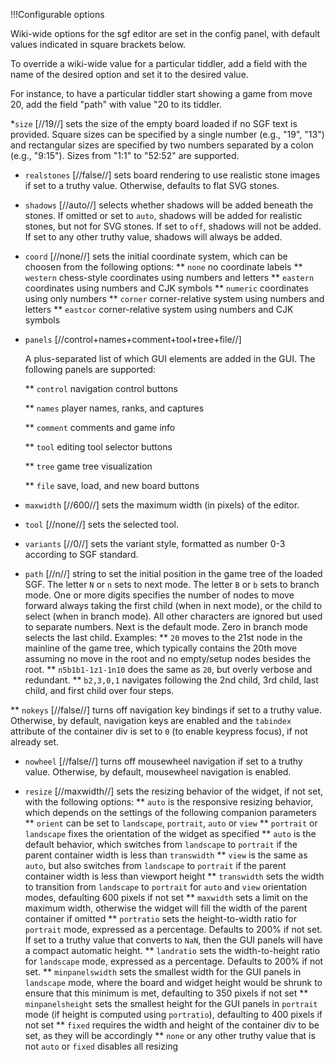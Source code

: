 !!!Configurable options 

Wiki-wide options for the sgf editor are set in the config panel, with default values indicated in square brackets below. 

To override a wiki-wide value for a particular tiddler, add a field with the name of the desired option and set it to the desired value. 

For instance, to have a particular tiddler start showing a game from move 20, add the field "path" with value "20 to its tiddler.

*`size` [//19//] sets the size of the empty board loaded if no SGF text is provided.
Square sizes can be specified by a single number (e.g., "19", "13") and rectangular sizes are specified by two numbers separated by a colon (e.g., "9:15"). Sizes from "1:1" to "52:52" are supported.

* `realstones` [//false//] sets board rendering to use realistic stone images if set to a truthy value. Otherwise, defaults to flat SVG stones.

* `shadows` [//auto//] selects whether shadows will be added beneath the stones. If omitted or set to `auto`, shadows will be added for realistic stones, but not for SVG stones. If set to `off`, shadows will not be added. If set to any other truthy value, shadows will always be added.

* `coord` [//none//] sets the initial coordinate system, which can be choosen from the following options:
   ** `none` no coordinate labels
   ** `western` chess-style coordinates using numbers and letters
   ** `eastern` coordinates using numbers and CJK symbols
   ** `numeric` coordinates using only numbers
   ** `corner` corner-relative system using numbers and letters
   ** `eastcor` corner-relative system using numbers and CJK symbols

* `panels` [//control+names+comment+tool+tree+file//]<div> 
   A plus-separated list of which GUI elements are added in the GUI. The following panels are supported:</div>
   
   ** `control` navigation control buttons
   
   ** `names` player names, ranks, and captures
   
   ** `comment` comments and game info
   
   ** `tool` editing tool selector buttons
   
   ** `tree` game tree visualization
   
   ** `file` save, load, and new board buttons

* `maxwidth` [//600//] sets the maximum width (in pixels) of the editor. 

* `tool` [//none//] sets the selected tool.

* `variants` [//0//] sets the variant style, formatted as number 0-3 according to SGF standard.

* `path` [//n//] string to set the initial position in the game tree of the loaded SGF. The letter `N` or `n` sets to next mode. The letter `B` or `b` sets to branch mode. One or more digits specifies the number of nodes to move forward always taking the first child (when in next mode), or the child to select (when in branch mode). All other characters are ignored but used to separate numbers. Next is the default mode. Zero in branch mode selects the last child. Examples:
   ** `20` moves to the 21st node in the mainline of the game tree, which typically contains the 20th move assuming no move in the root and no empty/setup nodes besides the root.
   ** `n5b1b1-1z1-1n10` does the same as `20`, but overly verbose and redundant.
   ** `b2,3,0,1` navigates following the 2nd child, 3rd child, last child, and first child over four steps.

** `nokeys` [//false//] turns off navigation key bindings if set to a truthy value. Otherwise, by default, navigation keys are enabled and the `tabindex` attribute of the container div is set to `0` (to enable keypress focus), if not already set.

* `nowheel` [//false//] turns off mousewheel navigation if set to a truthy value. Otherwise, by default, mousewheel navigation is enabled.

* `resize` [//maxwidth//] sets the resizing behavior of the widget, if not set, with the following options:
   ** `auto` is the  responsive resizing behavior, which depends on the settings of the following companion parameters
      ** `orient` can be set to `landscape`, `portrait`, `auto` or `view`
         ** `portrait` or `landscape` fixes the orientation of the widget as specified
         ** `auto` is the default behavior, which switches from `landscape` to `portrait` if the parent container width is less than `transwidth`
         ** `view` is the same as `auto`, but also switches from `landscape` to `portrait` if the parent container width is less than viewport height
      ** `transwidth` sets the width to transition from `landscape` to `portrait` for `auto` and `view` orientation modes, defaulting 600 pixels if not set
      ** `maxwidth` sets a limit on the maximum width, otherwise the widget will fill the width of the parent container if omitted
      ** `portratio` sets the height-to-width ratio for `portrait` mode, expressed as a percentage. Defaults to 200% if not set. If set to a truthy value that converts to `NaN`, then the GUI panels will have a compact automatic height.
      ** `landratio` sets the width-to-height ratio for `landscape` mode, expressed as a percentage. Defaults to 200% if not set.
      ** `minpanelswidth` sets the smallest width for the GUI panels in `landscape` mode, where the board and widget height would be shrunk to ensure that this minimum is met, defaulting to 350 pixels if not set
      ** `minpanelsheight` sets the smallest height for the GUI panels in `portrait` mode (if height is computed using `portratio`), defaulting to 400 pixels if not set
   ** `fixed`  requires the width and height of the container div to be set, as they will be accordingly
   ** `none` or any other truthy value that is not `auto` or `fixed` disables all resizing
